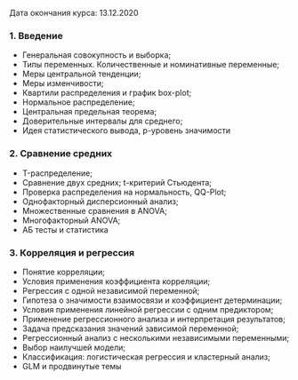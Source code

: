 Дата окончания курса: 13.12.2020

### 1. Введение

- Генеральная совокупность и выборка;
- Типы переменных. Количественные и номинативные переменные;
- Меры центральной тенденции;
- Меры изменчивости;
- Квартили распределения и график box-plot;
- Нормальное распределение;
- Центральная предельная теорема;
- Доверительные интервалы для среднего;
- Идея статистического вывода, p-уровень значимости






### 2. Сравнение средних

- T-распределение;
- Сравнение двух средних; t-критерий Стьюдента;
- Проверка распределения на нормальность, QQ-Plot;
- Однофакторный дисперсионный анализ;
- Множественные сравнения в ANOVA;
- Многофакторный ANOVA;
- АБ тесты и статистика

### 3. Корреляция и регрессия

- Понятие корреляции;
- Условия применения коэффициента корреляции;
- Регрессия с одной независимой переменной;
- Гипотеза о значимости взаимосвязи и коэффициент детерминации;
- Условия применения линейной регрессии с одним предиктором;
- Применение регрессионного анализа и интерпретация результатов;
- Задача предсказания значений зависимой переменной;
- Регрессионный анализ с несколькими независимыми переменными;
- Выбор наилучшей модели;
- Классификация: логистическая регрессия и кластерный анализ;
- GLM и продвинутые темы
